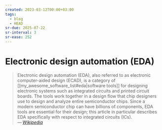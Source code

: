 ```yaml
---
created: 2023-03-12T00:00+03:00
tags:
  - blog
  - HEAD
sr-due: 2025-07-22
sr-interval: 3
sr-ease: 252
---
```


# Electronic design automation (EDA)

> Electronic design automation (EDA), also referred to as electronic computer-aided design (ECAD), is a category of [[my_awesome_software_list#eda|software tools]] for designing electronic systems such as integrated circuits and printed circuit boards. The tools work together in a design flow that chip designers use to design and analyze entire semiconductor chips. Since a modern semiconductor chip can have billions of components, EDA tools are essential for their design; this article in particular describes EDA specifically with respect to integrated circuits (ICs).\
> — <cite>[Wikipedia](https://en.wikipedia.org/wiki/Electronic_design_automation)</cite>
